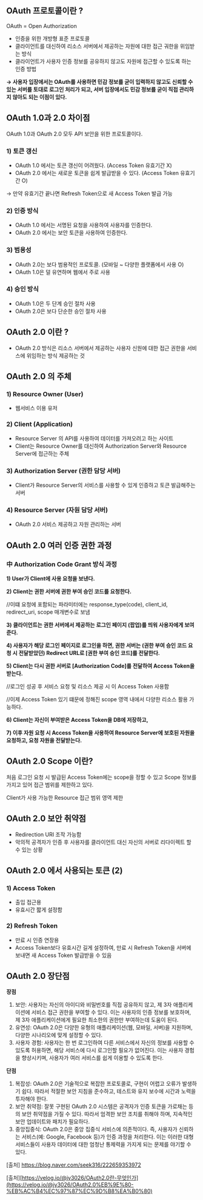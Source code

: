 ## OAuth 프로토콜이란 ?

OAuth = Open Authorization

- 인증을 위한 개방형 표준 프로토콜
- 클라이언트를 대신하여 리소스 서버에서 제공하는 자원에 대한 접근 궈한을 위임받는 방식
- 클라이언트가 사용자 인증 정보를 공유하지 않고도 자원에 접근할 수 있도록 하는 인증 방법

**→ 사용자 입장에서는 OAuth를 사용하면 민감 정보를 굳이 입력하지 않고도 신뢰할 수 있는 서버를 토대로 로그인 처리가 되고, 서버 입장에서도 민감 정보를 굳이 직접 관리하지 않아도 되는 이점이 있다.**

## **OAuth 1.0과 2.0 차이점**

OAuth 1.0과 OAuth 2.0 모두 API 보안을 위한 프로토콜이다.

### 1) 토큰 갱신

- OAuth 1.0 에서는 토큰 갱신이 어려웠다. (Access Token 유효기간 X)
- OAuth 2.0 에서는 새로운 토큰을 쉽게 발급받을 수 있다. (Access Token 유효기간 O)

→ 만약 유효기간 끝나면 Refresh Token으로 새 Access Token 발급 가능

### 2) 인증 방식

- OAuth 1.0 에서는 서명된 요청을 사용하여 사용자를 인증한다.
- OAuth 2.0 에서는 보안 토큰을 사용하여 인증한다.

### 3) 범용성

- OAuth 2.0는 보다 범용적인 프로토콜. (모바일 ~ 다양한 플랫폼에서 사용 O)
- OAuth 1.0은 덜 유연하며 웹에서 주로 사용

### 4) 승인 방식

- OAuth 1.0은 두 단계 승인 절차 사용
- OAuth 2.0은 보다 단순한 승인 절차 사용

## OAuth 2.0 이란 ?

- OAuth 2.0 방식은 리소스 서버에서 제공하는 사용자 신원에 대한 접근 권한을 서비스에 위임하는 방식 제공하는 것

## **OAuth 2.0 의 주체**

### **1) Resource Owner  (User)**

- 웹서비스 이용 유저

### **2) Client  (Application)**

- Resource Server 의 API를 사용하여 데이터를 가져오려고 하는 사이트
- Client는 Resource Owner를 대신하여 Authorization Server와 Resource Server에 접근하는 주체

### **3) Authorization Server  (권한 담당 서버)**

- Client가 Resource Server의 서비스를 사용할 수 있게 인증하고 토큰 발급해주는 서버

### **4) Resource Server (자원 담당 서버)**

- OAuth 2.0 서비스 제공하고 자원 관리하는 서버

## **OAuth 2.0 여러 인증 권한 과정**

### **中 Authorization Code Grant 방식 과정**


**1) User가 Client에 사용 요청을 보낸다.**

**2) Client는 권한 서버에 권한 부여 승인 코드를 요청한다.**

//이떄 요청에 포함되는 파라미터에는 response_type(code), client_id, redirect_uri, scope 매개변수로 보냄

**3) 클라이언트는 권한 서버에서 제공하는 로그인 페이지 (팝업)를 띄워 사용자에게 보여준다.**

**4) 사용자가 해당 로그인 페이지로 로그인을 하면, 권한 서버는 (권한 부여 승인 코드 요청 시 전달받았던) Redirect URL로 [권한 부여 승인 코드]를 전달한다.**

**5) Client는 다시 권한 서버로 [Authorization Code]를 전달하여 Access Token을 받는다.**

//로그인 성공 후 서비스 요청 및 리소스 제공 시 이 Access Token 사용함

//이제 Access Token 있기 떄문에 정해진 scope 영역 내에서 다양한 리소스 활용 가능하다.

**6) Client는 자신이 부여받은 Access Token을 DB에 저장하고,** 

**7) 이후 자원 요청 시 Access Token을 사용하여 Resource Server에 보호된 자원을 요청하고, 요청 자원을 전달받는다.**  

## **OAuth 2.0 Scope 이란?**

처음 로그인 요청 시 발급된 Access Token에는 scope을 정할 수 있고 Scope 정보를 가지고 있어 접근 범위를 제한하고 있다.

Client가 사용 가능한 Resource 접근 범위 영역 제한  

## **OAuth 2.0 보안 취약점**

- Redirection URI 조작 가능함
- 악의적 공격자가 인증 후 사용자를 클라이언트 대신 자신의 서버로 리다이렉트 할 수 있는 상황

## **OAuth 2.0 에서 사용되는 토큰 (2)**

### 1) Access Token

- 출입 접근용
- 유효시간 짧게 설정함

### 2) Refresh Token

- 만료 시 인증 연장용
- Access Token보다 유효시간 길게 설정하여, 만료 시 Refresh Token을 서버에 보내면 새 Access Token 발급받을 수 있음

## **OAuth 2.0 장단점**

**장점**

1. 보안: 사용자는 자신의 아이디와 비밀번호를 직접 공유하지 않고, 제 3자 애플리케이션에 서비스 접근 권한을 부여할 수 있다. 이는 사용자의 인증 정보를 보호하며, 제 3자 애플리케이션에게 필요한 최소한의 권한만 부여하는데 도움이 된다.
2. 유연성: OAuth 2.0은 다양한 유형의 애플리케이션(웹, 모바일, 서버)을 지원하며, 다양한 시나리오에 맞게 설정할 수 있다.
3. 사용자 경험: 사용자는 한 번 로그인하여 다른 서비스에서 자신의 정보를 사용할 수 있도록 허용하면, 해당 서비스에 다시 로그인할 필요가 없어진다. 이는 사용자 경험을 향상시키며, 사용자가 여러 서비스를 쉽게 이용할 수 있도록 한다.

**단점**

1. 복잡성: OAuth 2.0은 기술적으로 복잡한 프로토콜로, 구현이 어렵고 오류가 발생하기 쉽다. 따라서 적절한 보안 지침을 준수하고, 테스트와 유지 보수에 시간과 노력을 투자해야 한다.
2. 보안 취약점: 잘못 구현된 OAuth 2.0 시스템은 공격자가 인증 토큰을 가로채는 등의 보안 취약점을 가질 수 있다. 따라서 엄격한 보안 조치를 취해야 하며, 지속적인 보안 업데이트와 패치가 필요하다.
3. 중앙집중식: OAuth 2.0은 중앙 집중식 서비스에 의존적이다. 즉, 사용자가 신뢰하는 서비스(예: Google, Facebook 등)가 인증 과정을 처리한다. 이는 이러한 대형 서비스들이 사용자 데이터에 대한 엄청난 통제력을 가지게 되는 문제를 야기할 수 있다.

[출처] https://blog.naver.com/seek316/222659353972

[출처][https://velog.io/@jy3026/OAuth2.0란-무엇인가](https://velog.io/@jy3026/OAuth2.0%EB%9E%80-%EB%AC%B4%EC%97%87%EC%9D%B8%EA%B0%80)
